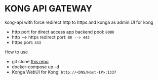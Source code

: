 # KONG API GATEWAY
kong-api with force redirect http to https and konga as admin UI for kong   
- http port for direct access app backend pool: `8000`
- http --> https redirect port: `80 --> 443`
- https port: `443`


How to use
- git clone [this repo](../../)
- docker-compose up -d
- Konga WebUI for Kong: `http://<DNS/Host-IP>:1337`
